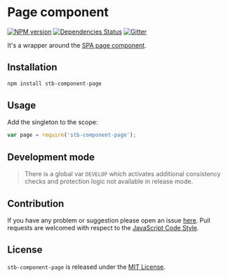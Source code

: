 Page component
==============

[![NPM version](https://img.shields.io/npm/v/stb-component-page.svg?style=flat-square)](https://www.npmjs.com/package/stb-component-page)
[![Dependencies Status](https://img.shields.io/david/stbsdk/component-page.svg?style=flat-square)](https://david-dm.org/stbsdk/component-page)
[![Gitter](https://img.shields.io/badge/gitter-join%20chat-blue.svg?style=flat-square)](https://gitter.im/DarkPark/stbsdk)


It's a wrapper around the [SPA page component](https://github.com/spasdk/component-page).


## Installation ##

```bash
npm install stb-component-page
```


## Usage ##

Add the singleton to the scope:

```js
var page = require('stb-component-page');
```


## Development mode ##

> There is a global var `DEVELOP` which activates additional consistency checks and protection logic not available in release mode.


## Contribution ##

If you have any problem or suggestion please open an issue [here](https://github.com/stbsdk/component-page/issues).
Pull requests are welcomed with respect to the [JavaScript Code Style](https://github.com/DarkPark/jscs).


## License ##

`stb-component-page` is released under the [MIT License](license.md).

